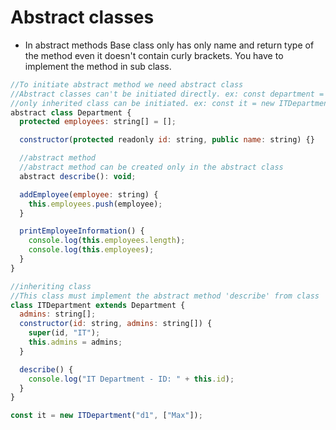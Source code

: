 # Abstract classes

- In abstract methods Base class only has only name and return type of the method even it doesn't contain curly brackets. You have to implement the method in sub class.
```js
//To initiate abstract method we need abstract class
//Abstract classes can't be initiated directly. ex: const department = new Department("d1", "IT"); can't be done.
//only inherited class can be initiated. ex: const it = new ITDepartment("d1", ["Max"]);
abstract class Department {
  protected employees: string[] = [];

  constructor(protected readonly id: string, public name: string) {}

  //abstract method
  //abstract method can be created only in the abstract class
  abstract describe(): void;

  addEmployee(employee: string) {
    this.employees.push(employee);
  }

  printEmployeeInformation() {
    console.log(this.employees.length);
    console.log(this.employees);
  }
}

//inheriting class
//This class must implement the abstract method 'describe' from class 'Department
class ITDepartment extends Department {
  admins: string[];
  constructor(id: string, admins: string[]) {
    super(id, "IT");
    this.admins = admins;
  }

  describe() {
    console.log("IT Department - ID: " + this.id);
  }
}

const it = new ITDepartment("d1", ["Max"]);



```